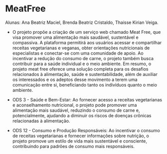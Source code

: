 # MeatFree
Alunas: Ana Beatriz Maciel, Brenda Beatriz Cristaldo, Thaisse Kirian Veiga.

- O projeto propõe a criação de um serviço web chamado Meat Free, que visa promover uma alimentação mais saudável, sustentável e compassiva. A plataforma permitirá aos usuários acessar e compartilhar receitas vegetarianas e veganas, obter orientações nutricionais de especialistas e conectar-se com uma comunidade de apoio. Ao incentivar a redução do consumo de carne, o projeto também busca contribuir para a saúde individual e o meio ambiente. 
Em resumo, o projeto meat free oferece uma solução completa para os desafios relacionados à alimentação, saúde e sustentabilidade, além de auxiliar os interessados e os adeptos desse movimento a terem uma comunicação entre si, beneficiando tanto os indivíduos quanto o meio ambiente.

- ODS 3 - Saúde e Bem-Estar: Ao fornecer acesso a receitas vegetarianas e aconselhamento nutricional, o projeto pode promover uma alimentação mais saudável, reduzindo o consumo de carne e, potencialmente, ajudando a diminuir os riscos de doenças crônicas relacionadas à alimentação.
- ODS 12 - Consumo e Produção Responsáveis: Ao incentivar o consumo de receitas vegetarianas e fornecer informações sobre nutrição, o projeto promove um estilo de vida mais sustentável e consciente, contribuindo para padrões de consumo mais responsáveis.
